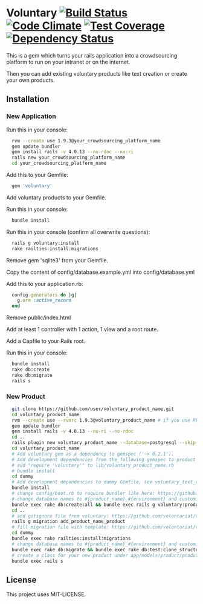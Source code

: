 # Voluntary [![Build Status](https://travis-ci.org/volontariat/voluntary.svg?branch=master)](https://travis-ci.org/volontariat/voluntary) [![Code Climate](https://codeclimate.com/github/volontariat/voluntary/badges/gpa.svg)](https://codeclimate.com/github/volontariat/voluntary) [![Test Coverage](https://codeclimate.com/github/volontariat/voluntary/badges/coverage.svg)](https://codeclimate.com/github/volontariat/voluntary) [![Dependency Status](https://gemnasium.com/volontariat/voluntary.png)](https://gemnasium.com/volontariat/voluntary)

This is a gem which turns your rails application into a crowdsourcing platform to run on your intranet or on the internet.

Then you can add existing voluntary products like text creation or create your own products.

## Installation

### New Application

Run this in your console:

```bash
  rvm --create use 1.9.3@your_crowdsourcing_platform_name
  gem update bundler
  gem install rails -v 4.0.13 --no-rdoc --no-ri  
  rails new your_crowdsourcing_platform_name
  cd your_crowdsourcing_platform_name
```

Add this to your Gemfile:

```ruby
  gem 'voluntary'
```
  
Add voluntary products to your Gemfile.  
  
Run this in your console:

```bash
  bundle install  
```
  
Run this in your console (confirm all overwrite questions):

```bash
  rails g voluntary:install
  rake railties:install:migrations
```

Remove gem 'sqlite3' from your Gemfile.

Copy the content of config/database.example.yml into config/database.yml

Add this to your application.rb:

```ruby
  config.generators do |g|
    g.orm :active_record
  end
```

Remove public/index.html

Add at least 1 controller with 1 action, 1 view and a root route.

Add a Capfile to your Rails root.

Run this in your console:

```bash
  bundle install
  rake db:create
  rake db:migrate
  rails s
```

### New Product

```bash  
  git clone https://github.com/user/voluntary_product_name.git
  cd voluntary_product_name
  rvm --create use --rvmrc 1.9.3@voluntary_product_name # if you use RVM
  gem update bundler
  gem install rails -v 4.0.13 --no-ri --no-rdoc
  cd ..
  rails plugin new voluntary_product_name --database=postgresql --skip-javascript --skip-test-unit --dummy-path=dummy --full
  cd voluntary_product_name
  # Add voluntary gem as a dependency to gemspec ('~> 0.2.1').
  # Add development dependencies from the following gemspec to product's gemspec: https://github.com/volontariat/voluntary/blob/master/voluntary.gemspec
  # add "require 'voluntary'" to lib/voluntary_product_name.rb
  # bundle install
  cd dummy
  # Add development dependencies to dummy Gemfile, see voluntary_text_creation. 
  bundle install
  # change config/boot.rb to require bundler like here: https://github.com/volontariat/voluntary_scholarship/blob/master/dummy/config/boot.rb
  # change database names to #{product_name}_#{environment} and customize user credentials in config/database.yml
  bundle exec rake db:create:all && bundle exec rails g voluntary:product_dummy # confirm all overwrite questions except of Gemfile
  cd ..
  # add gitignore file from voluntary: https://github.com/volontariat/voluntary/blob/master/.gitignore
  rails g migration add_product_name_product
  # fill migration file with template: https://github.com/volontariat/voluntary_scholarship/blob/master/db/migrate/20140306201232_add_scholarship_product.rb
  cd dummy
  bundle exec rake railties:install:migrations
  # change database names to #{product_name}_#{environment} and customize user credentials in dummy/config/mongoid.yml
  bundle exec rake db:migrate && bundle exec rake db:test:clone_structure
  # create a class for your new product under app/models/product/product_name.rb like: https://github.com/volontariat/voluntary_scholarship/blob/master/app/models/product/scholarship.rb
  bundle exec rails s
```
  
## License 

This project uses MIT-LICENSE.
